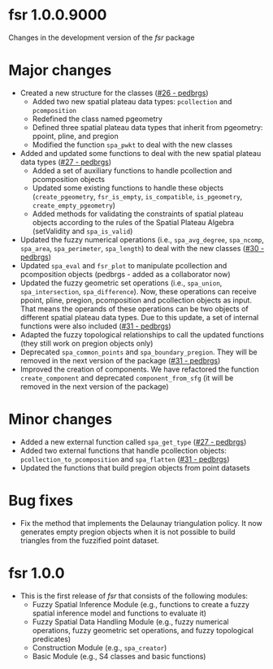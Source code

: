 # fsr 1.0.0.9000

Changes in the development version of the _fsr_ package

# Major changes

- Created a new structure for the classes ([#26 - pedbrgs](https://github.com/accarniel/fsr/pull/26))
  - Added two new spatial plateau data types: `pcollection` and `pcomposition`
  - Redefined the class named pgeometry
  - Defined three spatial plateau data types that inherit from pgeometry: ppoint, pline, and pregion
  - Modified the function `spa_pwkt` to deal with the new classes
- Added and updated some functions to deal with the new spatial plateau data types ([#27 - pedbrgs](https://github.com/accarniel/fsr/pull/27))
  - Added a set of auxiliary functions to handle pcollection and pcomposition objects
  - Updated some existing functions to handle these objects (`create_pgeometry`, `fsr_is_empty`, `is_compatible`, `is_pgeometry`, `create_empty_pgeometry`)
  - Added methods for validating the constraints of spatial plateau objects according to the rules of the Spatial Plateau Algebra (setValidity and `spa_is_valid`)
- Updated the fuzzy numerical operations (i.e., `spa_avg_degree`, `spa_ncomp`, `spa_area`, `spa_perimeter`, `spa_length`) to deal with the new classes ([#30 - pedbrgs](https://github.com/accarniel/fsr/pull/30))
- Updated `spa_eval` and `fsr_plot` to manipulate pcollection and pcomposition objects (pedbrgs - added as a collaborator now)
- Updated the fuzzy geometric set operations (i.e., `spa_union`, `spa_intersection`, `spa_difference`). Now, these operations can receive ppoint, pline, pregion, pcomposition and pcollection objects as input. That means the operands of these operations can be two objects of different spatial plateau data types. Due to this update, a set of internal functions were also included ([#31 - pedbrgs](https://github.com/accarniel/fsr/pull/31))
- Adapted the fuzzy topological relationships to call the updated functions (they still work on pregion objects only) 
- Deprecated `spa_common_points` and `spa_boundary_pregion`. They will be removed in the next version of the package ([#31 - pedbrgs](https://github.com/accarniel/fsr/pull/31))
- Improved the creation of components. We have refactored the function `create_component` and deprecated `component_from_sfg` (it will be removed in the next version of the package)

# Minor changes

- Added a new external function called `spa_get_type` ([#27 - pedbrgs](https://github.com/accarniel/fsr/pull/27))
- Added two external functions that handle pcollection objects: `pcollection_to_pcomposition` and `spa_flatten` ([#31 - pedbrgs](https://github.com/accarniel/fsr/pull/31))
- Updated the functions that build pregion objects from point datasets

# Bug fixes

- Fix the method that implements the Delaunay triangulation policy. It now generates empty pregion objects when it is not possible to build triangles from the fuzzified point dataset.

# fsr 1.0.0

- This is the first release of _fsr_ that consists of the following modules:
  - Fuzzy Spatial Inference Module (e.g., functions to create a fuzzy spatial inference model and functions to evaluate it)
  - Fuzzy Spatial Data Handling Module (e.g., fuzzy numerical operations, fuzzy geometric set operations, and fuzzy topological predicates)
  - Construction Module (e.g., `spa_creator`)
  - Basic Module (e.g., S4 classes and basic functions)
